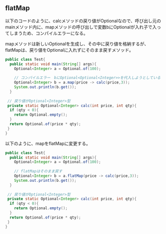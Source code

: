 ## flatMap

以下のコードのように、calcメソッドの戻り値がOptionalなので、呼び出し元のmainメソッド内に、mapメソッドの呼び出しで変数bにOptionalが入れ子で入ってしまうため、コンパイルエラーになる。

mapメソッドは新しいOptionalを生成し、その中に戻り値を格納するが、flatMapは、戻り値をOptionalに入れずにそのまま戻すメソッド。

```Java
public class Test{
  public static void main(String[] args){
    Optional<Integer> a = Optional.of(100);
    
    // コンパイルエラー　bにOptional<Optional<Integer>>を代入しようとしている
    Optional<Integer> b = a.map(price -> calc(price,3));
    System.out.println(b.get());
  }
 
 // 戻り値がOptional<Integer>型
 private static Optional<Integer> calc(int price, int qty){
  if (qty < 0){
    return Optional.empty();
  }
  return Optional.of(price * qty);
 }
}
```

以下のように、mapをflatMapに変更する。

```Java
public class Test{
  public static void main(String[] args){
    Optional<Integer> a = Optional.of(100);
    
    // flatMapはそのまま戻す
    Optional<Integer> b = a.flatMap(price -> calc(price,3));
    System.out.println(b.get());
  }
 
 // 戻り値がOptional<Integer>型
 private static Optional<Integer> calc(int price, int qty){
  if (qty < 0){
    return Optional.empty();
  }
  return Optional.of(price * qty);
 }
}
```

